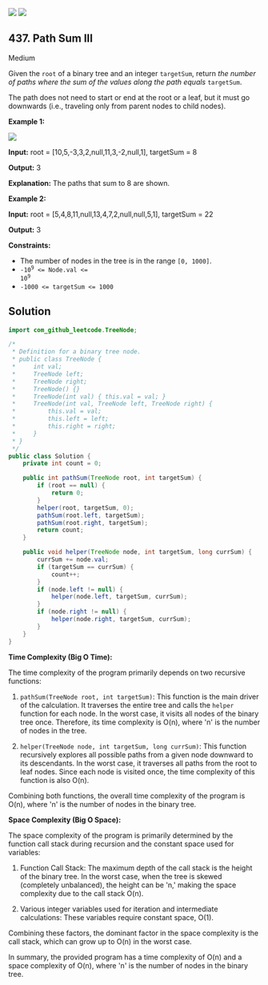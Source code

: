 [![](https://img.shields.io/github/stars/javadev/LeetCode-in-Java?label=Stars&style=flat-square)](https://github.com/javadev/LeetCode-in-Java)
[![](https://img.shields.io/github/forks/javadev/LeetCode-in-Java?label=Fork%20me%20on%20GitHub%20&style=flat-square)](https://github.com/javadev/LeetCode-in-Java/fork)

## 437\. Path Sum III

Medium

Given the `root` of a binary tree and an integer `targetSum`, return _the number of paths where the sum of the values along the path equals_ `targetSum`.

The path does not need to start or end at the root or a leaf, but it must go downwards (i.e., traveling only from parent nodes to child nodes).

**Example 1:**

![](https://assets.leetcode.com/uploads/2021/04/09/pathsum3-1-tree.jpg)

**Input:** root = [10,5,-3,3,2,null,11,3,-2,null,1], targetSum = 8

**Output:** 3

**Explanation:** The paths that sum to 8 are shown. 

**Example 2:**

**Input:** root = [5,4,8,11,null,13,4,7,2,null,null,5,1], targetSum = 22

**Output:** 3 

**Constraints:**

*   The number of nodes in the tree is in the range `[0, 1000]`.
*   <code>-10<sup>9</sup> <= Node.val <= 10<sup>9</sup></code>
*   `-1000 <= targetSum <= 1000`

## Solution

```java
import com_github_leetcode.TreeNode;

/*
 * Definition for a binary tree node.
 * public class TreeNode {
 *     int val;
 *     TreeNode left;
 *     TreeNode right;
 *     TreeNode() {}
 *     TreeNode(int val) { this.val = val; }
 *     TreeNode(int val, TreeNode left, TreeNode right) {
 *         this.val = val;
 *         this.left = left;
 *         this.right = right;
 *     }
 * }
 */
public class Solution {
    private int count = 0;

    public int pathSum(TreeNode root, int targetSum) {
        if (root == null) {
            return 0;
        }
        helper(root, targetSum, 0);
        pathSum(root.left, targetSum);
        pathSum(root.right, targetSum);
        return count;
    }

    public void helper(TreeNode node, int targetSum, long currSum) {
        currSum += node.val;
        if (targetSum == currSum) {
            count++;
        }
        if (node.left != null) {
            helper(node.left, targetSum, currSum);
        }
        if (node.right != null) {
            helper(node.right, targetSum, currSum);
        }
    }
}
```

**Time Complexity (Big O Time):**

The time complexity of the program primarily depends on two recursive functions:

1. `pathSum(TreeNode root, int targetSum)`: This function is the main driver of the calculation. It traverses the entire tree and calls the `helper` function for each node. In the worst case, it visits all nodes of the binary tree once. Therefore, its time complexity is O(n), where 'n' is the number of nodes in the tree.

2. `helper(TreeNode node, int targetSum, long currSum)`: This function recursively explores all possible paths from a given node downward to its descendants. In the worst case, it traverses all paths from the root to leaf nodes. Since each node is visited once, the time complexity of this function is also O(n).

Combining both functions, the overall time complexity of the program is O(n), where 'n' is the number of nodes in the binary tree.

**Space Complexity (Big O Space):**

The space complexity of the program is primarily determined by the function call stack during recursion and the constant space used for variables:

1. Function Call Stack: The maximum depth of the call stack is the height of the binary tree. In the worst case, when the tree is skewed (completely unbalanced), the height can be 'n,' making the space complexity due to the call stack O(n).

2. Various integer variables used for iteration and intermediate calculations: These variables require constant space, O(1).

Combining these factors, the dominant factor in the space complexity is the call stack, which can grow up to O(n) in the worst case.

In summary, the provided program has a time complexity of O(n) and a space complexity of O(n), where 'n' is the number of nodes in the binary tree.
